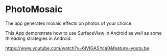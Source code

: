 # PhotoMosaic
The app generates mosaic effects on photos of your choice. 

This App demonstrate how to use SurfaceView in Android as well as some threading strategies in Android. 


https://www.youtube.com/watch?v=6IVIGASYca0&feature=youtu.be

